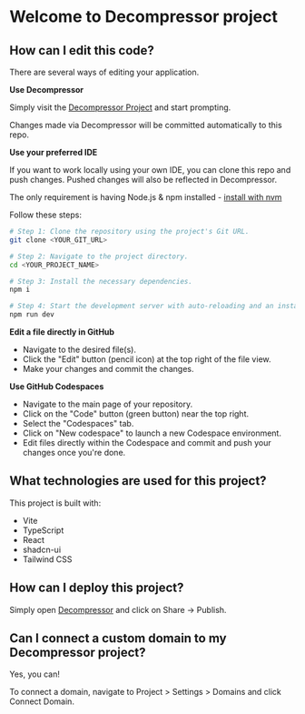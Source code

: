 # Welcome to Decompressor project




## How can I edit this code?

There are several ways of editing your application.

**Use Decompressor**

Simply visit the [Decompressor Project](https://decompressor.dev/projects/a35f4f47-f75b-4243-8ed4-1dff09587382) and start prompting.

Changes made via Decompressor will be committed automatically to this repo.

**Use your preferred IDE**

If you want to work locally using your own IDE, you can clone this repo and push changes. Pushed changes will also be reflected in Decompressor.

The only requirement is having Node.js & npm installed - [install with nvm](https://github.com/nvm-sh/nvm#installing-and-updating)

Follow these steps:

```sh
# Step 1: Clone the repository using the project's Git URL.
git clone <YOUR_GIT_URL>

# Step 2: Navigate to the project directory.
cd <YOUR_PROJECT_NAME>

# Step 3: Install the necessary dependencies.
npm i

# Step 4: Start the development server with auto-reloading and an instant preview.
npm run dev
```

**Edit a file directly in GitHub**

- Navigate to the desired file(s).
- Click the "Edit" button (pencil icon) at the top right of the file view.
- Make your changes and commit the changes.

**Use GitHub Codespaces**

- Navigate to the main page of your repository.
- Click on the "Code" button (green button) near the top right.
- Select the "Codespaces" tab.
- Click on "New codespace" to launch a new Codespace environment.
- Edit files directly within the Codespace and commit and push your changes once you're done.

## What technologies are used for this project?

This project is built with:

- Vite
- TypeScript
- React
- shadcn-ui
- Tailwind CSS

## How can I deploy this project?

Simply open [Decompressor](https://decompressor.dev/projects/a35f4f47-f75b-4243-8ed4-1dff09587382) and click on Share -> Publish.

## Can I connect a custom domain to my Decompressor project?

Yes, you can!

To connect a domain, navigate to Project > Settings > Domains and click Connect Domain.


